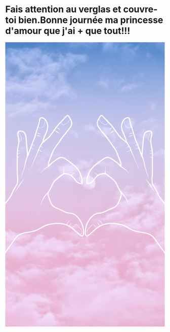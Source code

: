 # Fais attention au verglas et couvre-toi bien.Bonne journée ma princesse d'amour que j'ai + que tout!!!
![image](https://github.com/AbdelTheGoat/PHOTO/blob/main/Design%20sans%20titre.png?raw=true)
